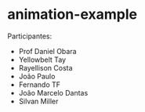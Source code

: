 # animation-example

Participantes:

<ul>
	<li>Prof Daniel Obara</li>
	<li>Yellowbelt Tay</li>
	<li>Rayellison Costa </li>
	<li>João Paulo</li>
	<li>Fernando TF</li>
  <li>João Marcelo Dantas</li>
	<li>Silvan Miller</li>
</ul>
